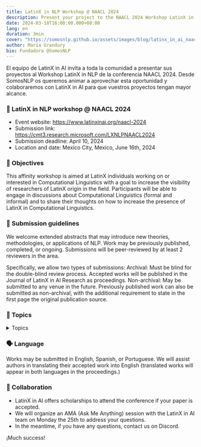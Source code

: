 ```yaml
---
title: LatinX in NLP Workshop @ NAACL 2024
description: Present your project to the NAACL 2024 Workshop LatinX in NLP!
date: 2024-03-18T16:00:00.000+00:00
lang: en
duration: 3min
cover: "https://somosnlp.github.io/assets/images/blog/latinx_in_ai_naacl_2024.jpg"
author: María Grandury
bio: Fundadora @SomosNLP
---
```


El equipo de LatinX in AI invita a toda la comunidad a presentar sus proyectos al Workshop LatinX in NLP de la conferencia NAACL 2024. Desde SomosNLP os queremos animar a aprovechar esta oportunidad y colaboraremos con LatinX in AI para que vuestros proyectos tengan mayor alcance.

### 👏 LatinX in NLP workshop @ NAACL 2024

- Event website: https://www.latinxinai.org/naacl-2024
- Submission link: https://cmt3.research.microsoft.com/LXNLPNAACL2024
- Submission deadline: April 10, 2024
- Location and date: Mexico City, Mexico, June 16th, 2024

### 🚀 Objectives

This affinity workshop is aimed at LatinX individuals working on or interested in Computational Linguistics with a goal to increase the visibility of researchers of LatinX origin in the field. Participants will be able to engage in discussions about Computational Linguistics (formal and informal) and to share their thoughts on how to increase the presence of LatinX in Computational Linguistics.

### 📜 Submission guidelines

We welcome extended abstracts that may introduce new theories, methodologies, or applications of NLP. Work may be previously published, completed, or ongoing. Submissions will be peer-reviewed by at least 2 reviewers in the area.

Specifically, we allow two types of submissions:
Archival: Must be blind for the double-blind review process. Accepted works will be published in the Journal of LatinX in AI Research as proceedings.
Non-archival: May be submitted to any venue in the future. Previously published work can also be submitted as non-archival, with the additional requirement to state in the first page the original publication source.

### 🎨 Topics

<details>
<summary>Topics</summary>

Specific topics include, but are not limited to:
- Computational Social Science and Cultural Analytics
- Dialogue and Interactive Systems
- Discourse and Pragmatics
- Efficient Methods for NLP
- Ethics and NLP
- Generation
- Information Extraction
- Information Retrieval and Text Mining
- Interpretability and Analysis of Models for NLP
- Language Grounding to Vision, Robotics and Beyond
- Linguistic theories, Cognitive Modeling and Psycholinguistics
- Machine Learning for NLP
- Machine Translation and Multilinguality
- NLP Applications
- Phonology, Morphology and Word Segmentation
- Question Answering
- Resources and Evaluation
- Semantics: Lexical
- Semantics: Sentence-level Semantics, Textual Inference and Other areas
- Sentiment Analysis, Stylistic Analysis, and Argument Mining
- Speech and Multimodality
- Summarization
- Syntax: Tagging, Chunking and Parsing

</details>

### 🗣️ Language

Works may be submitted in English, Spanish, or Portuguese. We will assist authors in translating their accepted work into English (translated works will appear in both languages in the proceedings.)

### 🙌 Collaboration

- LatinX in AI offers scholarships to attend the conference if your paper is accepted.
- We will organize an AMA (Ask Me Anything) session with the LatinX in AI team on Monday the 25th to address your questions.
- In the meantime, if you have any questions, contact us on Discord.

¡Much success!
